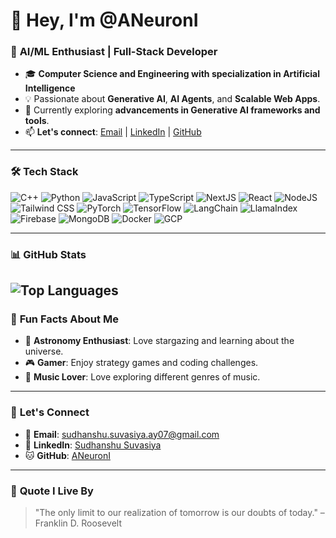 # 👋 Hey, I'm @ANeuronI

### 🚀 **AI/ML Enthusiast | Full-Stack Developer**

- 🎓 **Computer Science and Engineering with specialization in Artificial Intelligence**
- 💡 Passionate about **Generative AI**, **AI Agents**, and **Scalable Web Apps**.
- 🌱 Currently exploring **advancements in Generative AI frameworks and tools**.
- 📫 **Let's connect**: [Email](mailto:sudhanshu.suvasiya.ay07@gmail.com) | [LinkedIn](https://www.linkedin.com/in/sudhanshusuv/) | [GitHub](https://github.com/ANeuronI)

---

### 🛠️ **Tech Stack**

![C++](https://img.shields.io/badge/C++-00599C?style=flat&logo=c%2B%2B&logoColor=white)
![Python](https://img.shields.io/badge/Python-3776AB?style=flat&logo=python&logoColor=white)
![JavaScript](https://img.shields.io/badge/JavaScript-F7DF1E?style=flat&logo=javascript&logoColor=black)
![TypeScript](https://img.shields.io/badge/TypeScript-3178C6?style=flat&logo=typescript&logoColor=white)
![NextJS](https://img.shields.io/badge/Next.js-000000?style=flat&logo=next.js&logoColor=white)
![React](https://img.shields.io/badge/React-61DAFB?style=flat&logo=react&logoColor=black)
![NodeJS](https://img.shields.io/badge/Node.js-339933?style=flat&logo=node.js&logoColor=white)
![Tailwind CSS](https://img.shields.io/badge/Tailwind_CSS-06B6D4?style=flat&logo=tailwind-css&logoColor=white)
![PyTorch](https://img.shields.io/badge/PyTorch-EE4C2C?style=flat&logo=pytorch&logoColor=white)
![TensorFlow](https://img.shields.io/badge/TensorFlow-FF6F00?style=flat&logo=tensorflow&logoColor=white)
![LangChain](https://img.shields.io/badge/LangChain-000000?style=flat&logo=langchain&logoColor=white)
![LlamaIndex](https://img.shields.io/badge/LlamaIndex-FF6600?style=flat&logo=llama-index&logoColor=white)
![Firebase](https://img.shields.io/badge/Firebase-FFCA28?style=flat&logo=firebase&logoColor=black)
![MongoDB](https://img.shields.io/badge/MongoDB-47A248?style=flat&logo=mongodb&logoColor=white)
![Docker](https://img.shields.io/badge/Docker-2496ED?style=flat&logo=docker&logoColor=white)
![GCP](https://img.shields.io/badge/Google_Cloud-4285F4?style=flat&logo=google-cloud&logoColor=white)

---

### 📊 **GitHub Stats**
![Top Languages](https://github-readme-stats.vercel.app/api/top-langs/?username=ANeuronI&layout=compact&theme=radical)
---

### 🎨 **Fun Facts About Me**
- 🌌 **Astronomy Enthusiast**: Love stargazing and learning about the universe.
- 🎮 **Gamer**: Enjoy strategy games and coding challenges.
- 🎸 **Music Lover**: Love exploring different genres of music.

---

### 🔗 **Let's Connect**
- 📧 **Email**: [sudhanshu.suvasiya.ay07@gmail.com](mailto:sudhanshu.suvasiya.ay07@gmail.com)
- 💼 **LinkedIn**: [Sudhanshu Suvasiya](https://www.linkedin.com/in/sudhanshusuv/)
- 🐱 **GitHub**: [ANeuronI](https://github.com/ANeuronI)

---

### 📜 **Quote I Live By**
> "The only limit to our realization of tomorrow is our doubts of today." – Franklin D. Roosevelt
